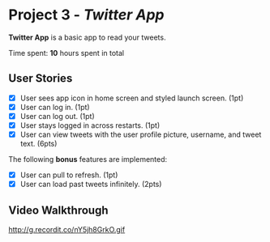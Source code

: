 # Project 3 - *Twitter App*

**Twitter App** is a basic app to read your tweets.

Time spent: **10** hours spent in total

## User Stories

- [x] User sees app icon in home screen and styled launch screen. (1pt)
- [x] User can log in. (1pt)
- [x] User can log out. (1pt)
- [x] User stays logged in across restarts. (1pt)
- [x] User can view tweets with the user profile picture, username, and tweet text. (6pts)

The following **bonus** features are implemented:

- [x] User can pull to refresh. (1pt)
- [x] User can load past tweets infinitely. (2pts)

## Video Walkthrough

http://g.recordit.co/nY5jh8GrkO.gif

